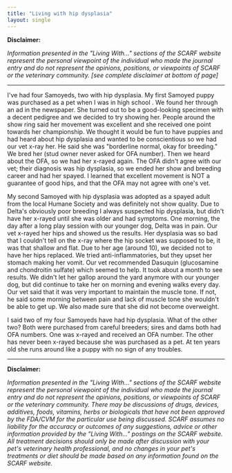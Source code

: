 ```yaml
---
title: "Living with hip dysplasia"
layout: single
---
```


**Disclaimer:**

_Information presented in the "Living With..." sections of the SCARF website represent the personal viewpoint of the individual who made the journal entry and do not represent the opinions, positions, or viewpoints of SCARF or the veterinary community. [see complete disclaimer at bottom of page]_

---

I've had four Samoyeds, two with hip dysplasia. My first Samoyed puppy was purchased as a pet when I was in high school . We found her through an ad in the newspaper. She turned out to be a good-looking specimen with a decent pedigree and we decided to try showing her. People around the show ring said her movement was excellent and she received one point towards her championship. We thought it would be fun to have puppies and had heard about hip dysplasia and wanted to be conscientious so we had our vet x-ray her. He said she was "borderline normal, okay for breeding." We bred her (stud owner never asked for OFA number). Then we heard about the OFA, so we had her x-rayed again. The OFA didn't agree with our vet; their diagnosis was hip dysplasia, so we ended her show and breeding career and had her spayed. I learned that excellent movement is NOT a guarantee of good hips, and that the OFA may not agree with one's vet.

My second Samoyed with hip dysplasia was adopted as a spayed adult from the local Humane Society and was definitely not show quality. Due to Delta's obviously poor breeding I always suspected hip dysplasia, but didn't have her x-rayed until she was older and had symptoms. One morning, the day after a long play session with our younger dog, Delta was in pain. Our vet x-rayed her hips and showed us the results. Her dysplasia was so bad that I couldn't tell on the x-ray where the hip socket was supposed to be, it was that shallow and flat. Due to her age (around 10), we decided not to have her hips replaced. We tried anti-inflammatories, but they upset her stomach making her vomit. Our vet recommended Dasuquin (glucosamine and chondroitin sulfate) which seemed to help. It took about a month to see results. We didn't let her gallop around the yard anymore with our younger dog, but did continue to take her on morning and evening walks every day. Our vet said that it was very important to maintain the muscle tone. If not, he said some morning between pain and lack of muscle tone she wouldn't be able to get up. We also made sure that she did not become overweight.

I said two of my four Samoyeds have had hip dysplasia. What of the other two? Both were purchased from careful breeders; sires and dams both had OFA numbers. One was x-rayed and received an OFA number. The other has never been x-rayed because she was purchased as a pet. At ten years old she runs around like a puppy with no sign of any troubles.

---

**Disclaimer:**

_Information presented in the "Living With..." sections of the SCARF website represent the personal viewpoint of the individual who made the journal entry and do not represent the opinions, positions, or viewpoints of SCARF or the veterinary community. There may be discussions of drugs, devices, additives, foods, vitamins, herbs or biologicals that have not been approved by the FDA/CVM for the particular use being discussed. SCARF assumes no liability for the accuracy or outcomes of any suggestions, advice or other information provided by the "Living With..." postings on the SCARF website. All treatment decisions should only be made after discussion with your pet's veterinary health professional, and no changes in your pet's treatments or diet should be made based on any information found on the SCARF website._
